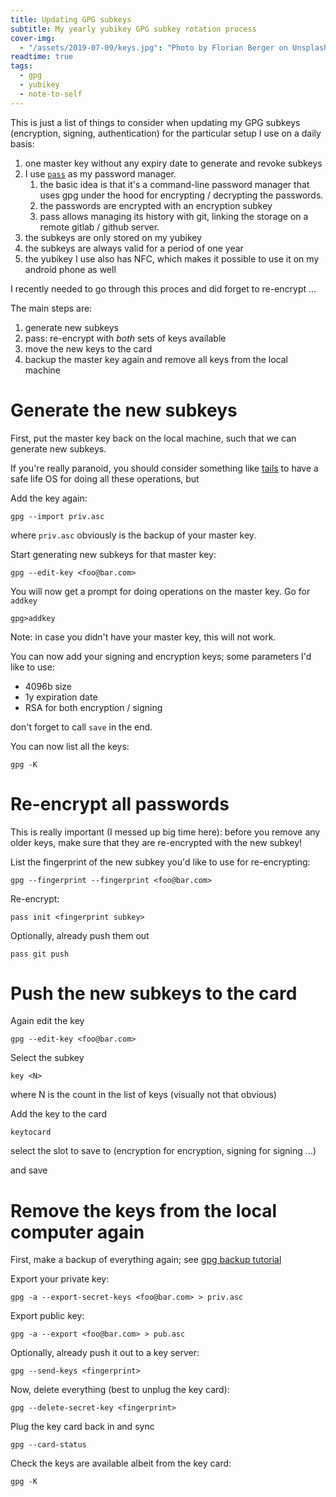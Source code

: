 ```yaml
---
title: Updating GPG subkeys
subtitle: My yearly yubikey GPG subkey rotation process
cover-img:
  - "/assets/2019-07-09/keys.jpg": "Photo by Florian Berger on Unsplash"
readtime: true
tags:
  - gpg
  - yubikey
  - note-to-self
---
```


This is just a list of things to consider when updating my GPG subkeys (encryption, signing, authentication) for the particular setup I use on a daily basis:

1. one master key without any expiry date to generate and revoke subkeys
1. I use [`pass`] as my password manager.
   1. the basic idea is that it's a command-line password manager that uses gpg under the hood for encrypting / decrypting the passwords.
   1. the passwords are encrypted with an encryption subkey
   1. pass allows managing its history with git, linking the storage on a remote gitlab / github server.
1. the subkeys are only stored on my yubikey
1. the subkeys are always valid for a period of one year
1. the yubikey I use also has NFC, which makes it possible to use it on my android phone as well

I recently needed to go through this proces and did forget to re-encrypt ...

The main steps are:

1. generate new subkeys
1. pass: re-encrypt with _both_ sets of keys available
1. move the new keys to the card
1. backup the master key again and remove all keys from the local machine

# Generate the new subkeys

First, put the master key back on the local machine, such that we can generate new subkeys.

If you're really paranoid, you should consider something like [tails] to have a safe life OS for doing all these operations, but

Add the key again:

    gpg --import priv.asc

where `priv.asc` obviously is the backup of your master key.

Start generating new subkeys for that master key:

    gpg --edit-key <foo@bar.com>

You will now get a prompt for doing operations on the master key. Go for `addkey`

    gpg>addkey

Note: in case you didn't have your master key, this will not work.

You can now add your signing and encryption keys; some parameters I'd like to use:

- 4096b size
- 1y expiration date
- RSA for both encryption / signing

don't forget to call `save` in the end.

You can now list all the keys:

    gpg -K

# Re-encrypt all passwords

This is really important (I messed up big time here): before you remove any older keys, make sure that they are re-encrypted with the new subkey!

List the fingerprint of the new subkey you'd like to use for re-encrypting:

    gpg --fingerprint --fingerprint <foo@bar.com>

Re-encrypt:

    pass init <fingerprint subkey>

Optionally, already push them out

    pass git push

# Push the new subkeys to the card

Again edit the key

    gpg --edit-key <foo@bar.com>

Select the subkey

    key <N>

where N is the count in the list of keys (visually not that obvious)

Add the key to the card

    keytocard

select the slot to save to (encryption for encryption, signing for signing ...)

and save

# Remove the keys from the local computer again

First, make a backup of everything again; see [gpg backup tutorial]

Export your private key:

    gpg -a --export-secret-keys <foo@bar.com> > priv.asc

Export public key:

    gpg -a --export <foo@bar.com> > pub.asc

Optionally, already push it out to a key server:

    gpg --send-keys <fingerprint>

Now, delete everything (best to unplug the key card):

    gpg --delete-secret-key <fingerprint>

Plug the key card back in and sync

    gpg --card-status

Check the keys are available albeit from the key card:

    gpg -K

[`pass`]: https://www.passwordstore.org/
[tails]: https://tails.boum.org/
[gpg backup tutorial]: http://www.racoonlab.com/2013/02/how-to-remove-the-private-master-key-from-your-laptop/
